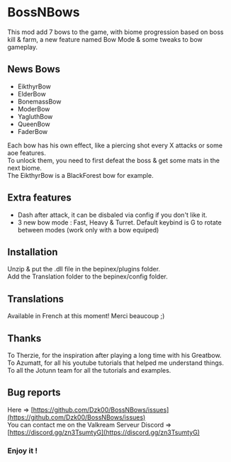 # BossNBows

This mod add 7 bows to the game, with biome progression based on boss kill & farm, a new feature named Bow Mode & some tweaks to bow gameplay.

## News Bows

 - EikthyrBow
 - ElderBow
 - BonemassBow
 - ModerBow
 - YagluthBow
 - QueenBow
 - FaderBow

Each bow has his own effect, like a piercing shot every X attacks or some aoe features. <br>
To unlock them, you need to first defeat the boss & get some mats in the next biome. <br>
The EikthyrBow is a BlackForest bow for example.

## Extra features

 - Dash after attack, it can be disbaled via config if you don't like it.
 - 3 new bow mode : Fast, Heavy & Turret. Default keybind is G to rotate between modes (work only with a bow equiped)

## Installation

Unzip & put the .dll file in the bepinex/plugins folder. <br>
Add the Translation folder to the bepinex/config folder.

## Translations

Available in French at this moment! Merci beaucoup ;)

## Thanks

To Therzie, for the inspiration after playing a long time with his Greatbow. <br>
To Azumatt, for all his youtube tutorials that helped me understand things. <br>
To all the Jotunn team for all the tutorials and examples.

## Bug reports

Here => [https://github.com/Dzk00/BossNBows/issues](https://github.com/Dzk00/BossNBows/issues) <br>
You can contact me on the Valkream Serveur Discord => [https://discord.gg/zn3TsumtyG](https://discord.gg/zn3TsumtyG)

### Enjoy it !
